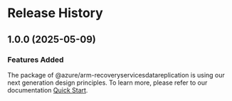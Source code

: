 # Release History
    
## 1.0.0 (2025-05-09)

### Features Added

The package of @azure/arm-recoveryservicesdatareplication is using our next generation design principles. To learn more, please refer to our documentation [Quick Start](https://aka.ms/azsdk/js/mgmt/quickstart).
